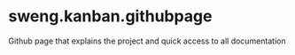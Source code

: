 # sweng.kanban.githubpage
Github page that explains the project and quick access to all documentation
